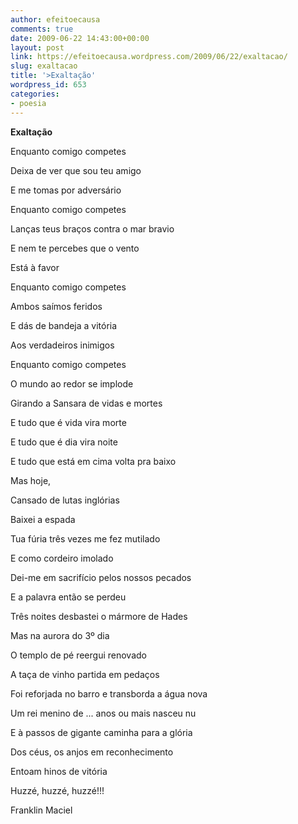 ```yaml
---
author: efeitoecausa
comments: true
date: 2009-06-22 14:43:00+00:00
layout: post
link: https://efeitoecausa.wordpress.com/2009/06/22/exaltacao/
slug: exaltacao
title: '>Exaltação'
wordpress_id: 653
categories:
- poesia
---
```


> 	 	 

**Exaltação**


  


Enquanto comigo competes

Deixa de ver que sou teu amigo

E me tomas por adversário


  


Enquanto comigo competes

Lanças teus braços contra o mar bravio

E nem te percebes que o vento

Está à favor


  


Enquanto comigo competes

Ambos saímos feridos

E dás de bandeja a vitória

Aos verdadeiros inimigos


  


Enquanto comigo competes

O mundo ao redor se implode

Girando a Sansara de vidas e mortes

E tudo que é vida vira morte

E tudo que é dia vira noite

E tudo que está em cima volta pra baixo


  


Mas hoje,

Cansado de lutas inglórias

Baixei a espada


  


Tua fúria três vezes me fez mutilado

E como cordeiro imolado

Dei-me em sacrifício pelos nossos pecados

E a palavra então se perdeu


  


Três noites desbastei o mármore de Hades

Mas na aurora do 3º dia

O templo de pé reergui renovado


  


A taça de vinho partida em pedaços

Foi reforjada no barro e transborda a água nova


  


Um rei menino de ... anos ou mais nasceu nu 

E à passos de gigante caminha para a glória

Dos céus, os anjos em reconhecimento

Entoam hinos de vitória


  


Huzzé, huzzé, huzzé!!!


  



  


Franklin Maciel


  



  



  



  



  

